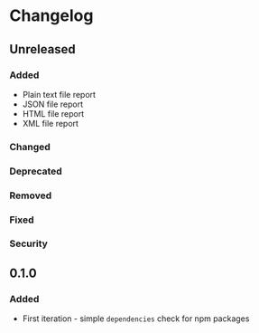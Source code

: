 # Changelog

## Unreleased

### Added
- Plain text file report
- JSON file report
- HTML file report
- XML file report

### Changed

### Deprecated

### Removed

### Fixed

### Security

## 0.1.0

### Added

- First iteration - simple `dependencies` check for npm packages
